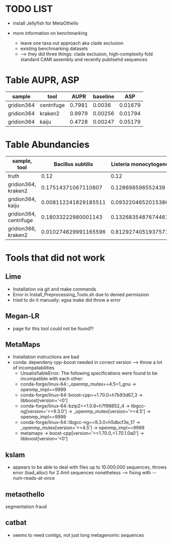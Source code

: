 # TODO LIST
- install Jellyfish for MetaOthello

- more information on benchmarking
  - leave one taxa out approach aka clade exclusion
  - existing benchmarking datasets
  - --> they did three things: clade exclusion, high-complexity fold standard CAMI assembly and recently publisehd sequences

# Table AUPR, ASP
| sample     	| tool       	| AUPR   	| baseline 	| ASP     	|
|------------	|------------	|--------	|----------	|---------	|
| gridion364 	| centrifuge 	| 0.7981 	| 0.0036   	| 0.01679 	|
| gridion364 	| kraken2    	| 0.9979 	| 0.00256  	| 0.01794 	|
| gridion364 	| kaiju      	| 0.4728 	| 0.00247  	| 0.05179 	|

# Table Abundancies
| sample, tool | Bacillus subtilis | Listeria monocytogenes | Enterococcus faecalis | Staphylococcus aureus | Salmonella enterica | Escherichia coli | Pseudomonas aeruginosa | Lactobacillus fermentum | Saccharomyces cerevisiae | Cryptococcus neoformans |
|------------|------------|------------|------------|------------|------------|------------|------------|------------|------------|---|
|truth|0.12|0.12|0.12|0.12|0.12|0.12|0.12|0.12|0.02|0.02|
| gridion364, kraken2 | 0.17514371067110807| 0.128698598552439| 0.11110932894921507| 0.11066767104219237| 0.05685214198356529| 0.05254612059953199| 0.04480679614709328| 0.14142218428763328| 0.021756091413448513| 0.020032995454532434|
|gridion364, kaiju|0.008112241829185511| 0.09322046520153864| 0.10269090534142562| 0.04151326549024887| 0.017789189978776362| 0.02124483371952145| 0.011038583486806114| 0.1250292863300863|
|gridion364, centrifuge| 0.18033222980001143| 0.13268354876744617| 0.10978380289037058| 0.11039120082853578| 0.05890522708106204| 0.05824580663430398| 0.05114965525948968| 0.14248487058908882|
|gridion366, kraken2|0.010274629991165596| 0.8129274051937571| 0.0016234580693009913| 3.790068384831001e-05| 0.00048289288557810814| 0.0004796208840948008| 0.03980280737727268| 5.1534023362090594e-05| 0.006906649797681241| 2.699401223728555e-05|


# Tools that did not work
## Lime
- Installation via git and make commands
- Error in Install_Preprocessing_Tools.sh due to denied permission
- tried to do it manually: egsa make did throw a error
<!--
git clone https://github.com/veronicaguerrini/LiME	
cd LiME	
one of the follwing two make thingys; they are for different approaches
make chose this one
make EBWT=0	
Install_Preprocessing_Tools.sh ging nicht (permission denied). Habs händisch versucht, Fehler bei egsa make; dont know why
-->
## Megan-LR
- page for this tool could not be found?!

## MetaMaps
- Installation instructions are bad
- conda: dependeny cpp-boost needed in correct version --> throw a lot of incompatabilities
  - UnsatisfiableError: The following specifications were found to be incompatible with each other:
  - conda-forge/linux-64::_openmp_mutex==4.5=1_gnu -> openmp_impl==9999
  - conda-forge/linux-64::boost-cpp==1.70.0=h7b93d67_3 -> libboost[version='<0']
  - conda-forge/linux-64::bzip2==1.0.8=h7f98852_4 -> libgcc-ng[version='>=9.3.0'] -> _openmp_mutex[version='>=4.5'] -> openmp_impl==9999
  - conda-forge/linux-64::libgcc-ng==9.3.0=h5dbcf3e_17 -> _openmp_mutex[version='>=4.5'] -> openmp_impl==9999
  - metamaps -> boost-cpp[version='>=1.70.0,<1.70.1.0a0'] -> libboost[version='<0']
  
## kslam
- appears to be able to deal with files up to 10.000.000 sequences, throws error (bad_alloc) for 2.4mil sequences nonetheless --> fixing with --num-reads-at-once

## metaothello
segmentation fraud

## catbat
- seems to need contigs, not just long metagenomic sequences



